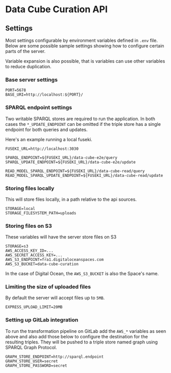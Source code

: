 # Data Cube Curation API

## Settings

Most settings configurable by environment variables defined in `.env` file.
Below are some possible sample settings showing how to configure certain parts
of the server.

Variable expansion is also possible, that is variables can use other variables
to reduce duplication.

### Base server settings

```dotenv
PORT=5678
BASE_URI=http://localhost:${PORT}/
```

### SPARQL endpoint settings

Two writable SPARQL stores are required to run the application.
In both cases the `*_UPDATE_ENDPOINT` can be omitted if the triple store
has a single endpoint for both queries and updates.

Here's an example running a local fuseki.

```dotenv
FUSEKI_URL=http://localhost:3030

SPARQL_ENDPOINT=${FUSEKI_URL}/data-cube-e2e/query
SPARQL_UPDATE_ENDPOINT=${FUSEKI_URL}/data-cube-e2e/update

READ_MODEL_SPARQL_ENDPOINT=${FUSEKI_URL}/data-cube-read/query
READ_MODEL_SPARQL_UPDATE_ENDPOINT=${FUSEKI_URL}/data-cube-read/update
```

### Storing files locally

This will store files locally, in a path relative to the api sources.

```dotenv
STORAGE=local
STORAGE_FILESYSTEM_PATH=uploads
```

### Storing files on S3

These variables will have the server store files on S3

```dotenv
STORAGE=s3
AWS_ACCESS_KEY_ID=...
AWS_SECRET_ACCESS_KEY=...
AWS_S3_ENDPOINT=fra1.digitaloceanspaces.com
AWS_S3_BUCKET=data-cube-curation
```

In the case of Digital Ocean, the `AWS_S3_BUCKET` is also the Space's name.

### Limiting the size of uploaded files

By default the server will accept files up to `5MB`.

```dotenv
EXPRESS_UPLOAD_LIMIT=20MB
```

### Setting up GitLab integration

To run the transformation pipeline on GitLab add the `AWS_*` variables as seen
above and also add those below to configure the destination for the resulting triples.
They will be pushed to a triple store named graph using SPARQL Graph Protocol.

```dotenv
GRAPH_STORE_ENDPOINT=http://sparql.endpoint
GRAPH_STORE_USER=secret
GRAPH_STORE_PASSWORD=secret
```
